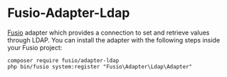 Fusio-Adapter-Ldap
=====

[Fusio] adapter which provides a connection to set and retrieve values through
LDAP. You can install the adapter with the following steps inside your Fusio
project:

    composer require fusio/adapter-ldap
    php bin/fusio system:register "Fusio\Adapter\Ldap\Adapter"

[Fusio]: https://www.fusio-project.org/
